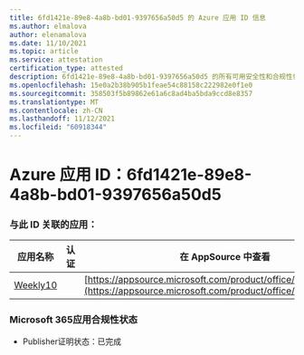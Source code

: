 ```yaml
---
title: 6fd1421e-89e8-4a8b-bd01-9397656a50d5 的 Azure 应用 ID 信息
ms.author: elmalova
author: elenamalova
ms.date: 11/10/2021
ms.topic: article
ms.service: attestation
certification_type: attested
description: 6fd1421e-89e8-4a8b-bd01-9397656a50d5 的所有可用安全性和合规性信息。
ms.openlocfilehash: 15e0a2b38b905b1feae54c88158c222982e0f1e0
ms.sourcegitcommit: 358503f5b89862e61a6c8ad4ba5bda9ccd8e8357
ms.translationtype: MT
ms.contentlocale: zh-CN
ms.lasthandoff: 11/12/2021
ms.locfileid: "60918344"
---
```

# <a name="azure-app-id-6fd1421e-89e8-4a8b-bd01-9397656a50d5"></a>Azure 应用 ID：6fd1421e-89e8-4a8b-bd01-9397656a50d5


### <a name="apps-associated-with-this-id"></a>与此 ID 关联的应用：
| **应用名称** | **认证** | **在 AppSource 中查看** |
|--------------|---------------|-----------------------|
| [Weekly10](https://docs.microsoft.com/microsoft-365-app-certification/forward/WA200001441) |  | [https://appsource.microsoft.com/product/office/WA200001441](https://appsource.microsoft.com/product/office/WA200001441) |

### <a name="microsoft-365-app-compliance-status"></a>Microsoft 365应用合规性状态
- Publisher证明状态：已完成
